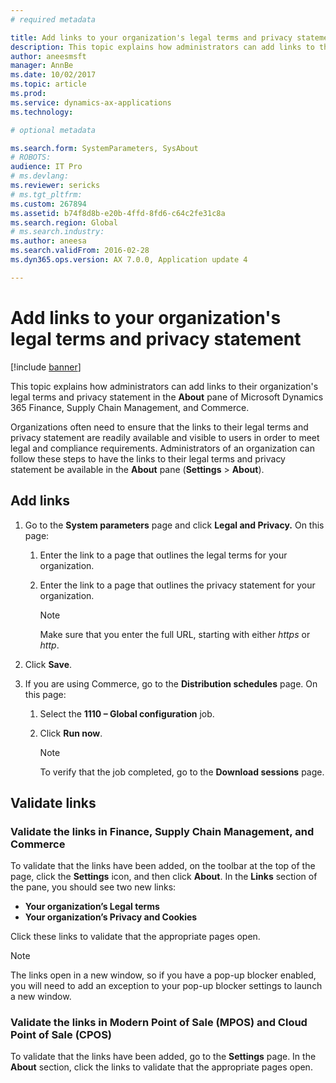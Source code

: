 ```yaml
---
# required metadata

title: Add links to your organization's legal terms and privacy statement
description: This topic explains how administrators can add links to their organization's legal terms and privacy statement in the About pane.
author: aneesmsft
manager: AnnBe
ms.date: 10/02/2017
ms.topic: article
ms.prod: 
ms.service: dynamics-ax-applications
ms.technology: 

# optional metadata

ms.search.form: SystemParameters, SysAbout
# ROBOTS: 
audience: IT Pro
# ms.devlang: 
ms.reviewer: sericks
# ms.tgt_pltfrm: 
ms.custom: 267894
ms.assetid: b74f8d8b-e20b-4ffd-8fd6-c64c2fe31c8a
ms.search.region: Global
# ms.search.industry: 
ms.author: aneesa
ms.search.validFrom: 2016-02-28
ms.dyn365.ops.version: AX 7.0.0, Application update 4

---
```


# Add links to your organization's legal terms and privacy statement

[!include [banner](../includes/banner.md)]

This topic explains how administrators can add links to their organization's legal terms and privacy statement in the <strong>About</strong> pane of Microsoft Dynamics 365 Finance, Supply Chain Management, and Commerce.

Organizations often need to ensure that the links to their legal terms and privacy statement are readily available and visible to users in order to meet legal and compliance requirements. Administrators of an organization can follow these steps to have the links to their legal terms and privacy statement be available in the **About** pane (**Settings** &gt; **About**).

## Add links
1.  Go to the **System parameters** page and click **Legal and Privacy.** On this page:

    1.  Enter the link to a page that outlines the legal terms for your organization.

    2.  Enter the link to a page that outlines the privacy statement for your organization.

        > [!NOTE]
        > Make sure that you enter the full URL, starting with either *https* or *http*.

2.  Click **Save**.

3.  If you are using Commerce, go to the **Distribution schedules** page. On this page:

    1.  Select the **1110 – Global configuration** job.

    2.  Click **Run now**.

        > [!NOTE]
        > To verify that the job completed, go to the **Download sessions** page.

## Validate links

### Validate the links in Finance, Supply Chain Management, and Commerce

To validate that the links have been added, on the toolbar at the top of the page, click the **Settings** icon, and then click **About**. In the **Links** section of the pane, you should see two new links:

-   **Your organization’s Legal terms**
-   **Your organization’s Privacy and Cookies**

Click these links to validate that the appropriate pages open. 

> [!NOTE]
> The links open in a new window, so if you have a pop-up blocker enabled, you will need to add an exception to your pop-up blocker settings to launch a new window.

### Validate the links in Modern Point of Sale (MPOS) and Cloud Point of Sale (CPOS)
To validate that the links have been added, go to the **Settings** page. In the **About** section, click the links to validate that the appropriate pages open.
